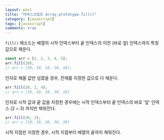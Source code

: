 ```yaml
---
layout: post
title: "자바스크립트 Array.prototype.fill()"
category: [javascript]
tags: [javascript]
comments: true
---
```


`fill()` 메소드는 배열의 시작 인덱스부터 끝 인덱스의 이전 (바로 앞) 인덱스까지 특정 값으로 채운다.

```javascript
const arr = [1, 2, 3, 4, 5];
arr.fill(10);
// arr = [10, 10, 10, 10, 10];
```

인자로 채울 값만 넘겼을 경우, 전체를 지정한 값으로 다 채운다.

```javascript
arr.fill(20, 2, 4);
// arr = [10, 10, 20, 20, 10]
```

인자로 시작 값과 끝 값을 지정한 경우에는 시작 인덱스부터 끝 인덱스의 바로 '앞' 인덱스 (2 ~ 3) 까지만 채워진다.

```javascript
arr.fill(30, 2);
// arr = [10, 10, 30, 30, 30]
```

시작 지점만 지정한 경우, 시작 지점부터 배열의 끝까지 채워진다.

